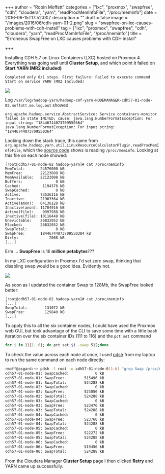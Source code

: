 +++
author = "Robin Moffatt"
categories = ["lxc", "proxmox", "swapfree", "cdh", "cloudera", "yarn", "readProcMemInfoFile", "/proc/meminfo"]
date = 2016-06-15T17:52:00Z
description = ""
draft = false
image = "/images/2016/06/cdh-yarn-01-2.png"
slug = "swapfree-on-lxc-causes-problems-with-cdh-install"
tag = ["lxc", "proxmox", "swapfree", "cdh", "cloudera", "yarn", "readProcMemInfoFile", "/proc/meminfo"]
title = "Erroneous SwapFree on LXC causes problems with CDH install"

+++

Installing CDH 5.7 on Linux Containers (LXC) hosted on Proxmox 4. Everything was going well until **Cluster Setup**, and which point it failed on **Start YARN (MR2 included)**

    Completed only 0/1 steps. First failure: Failed to execute command Start on service YARN (MR2 Included)

![](/images/2016/06/cdh-yarn-01-1.png)

Log `/var/log/hadoop-yarn/hadoop-cmf-yarn-NODEMANAGER-cdh57-01-node-02.moffatt.me.log.out` showed:

    org.apache.hadoop.service.AbstractService: Service containers-monitor failed in state INITED; cause: java.lang.NumberFormatException: For input string: "18446744073709550364"
    java.lang.NumberFormatException: For input string: "18446744073709550364"

Looking down the stack trace, this came from `org.apache.hadoop.yarn.util.LinuxResourceCalculatorPlugin.readProcMemInfoFile`, which the [source code](http://grepcode.com/file/repo1.maven.org/maven2/org.apache.hadoop/hadoop-yarn-common/0.23.1/org/apache/hadoop/yarn/util/LinuxResourceCalculatorPlugin.java#LinuxResourceCalculatorPlugin.readProcMemInfoFile%28boolean%29) shows is reading `/proc/meminfo`. Looking at this file on each node showed:

```
[root@cdh57-01-node-02 hadoop-yarn]# cat /proc/meminfo
MemTotal:       24576000 kB
MemFree:        22123008 kB
MemAvailable:   22123008 kB
Buffers:               0 kB
Cached:          1194376 kB
SwapCached:            0 kB
Active:         73536116 kB
Inactive:       21903364 kB
Active(anon):   64138128 kB
Inactive(anon): 11784916 kB
Active(file):    9397988 kB
Inactive(file): 10118448 kB
Unevictable:    26832052 kB
Mlocked:        26832052 kB
SwapTotal:             0 kB
SwapFree:       18446744073709550384 kB
Dirty:              2008 kB
[...]
```

Erm ... **SwapFree** is 16 **million petabytes**???

In my LXC configuration in Proxmox I'd set zero swap, thinking that disabling swap would be a good idea. Evidently not.

![](/images/2016/06/cdh-yarn-02.png)

As soon as I updated the container Swap to 128Mb, the SwapFree looked better:

```
[root@cdh57-01-node-02 hadoop-yarn]# cat /proc/meminfo
[...]
SwapTotal:        131072 kB
SwapFree:         129840 kB
[...]
```

To apply this to all the six container nodes, I could have used the Proxmox web GUI, but took advantage of the CLI to save some time with a little bash iteration over the six container IDs (111 to 116) and the `pct set` command

```bash
for i in 11{1..6}; do pct set $i -swap 512;done
```

To check the value across each node at once, I used [pdsh](http://www.rittmanmead.com/2014/12/linux-cluster-sysadmin-parallel-command-execution-with-pdsh/) from my laptop to run the same command on each node directly:

```bash
rmoff@asgard:~> pdsh -l root -w cdh57-01-node-0[1-6] "grep Swap /proc/meminfo"|sort
cdh57-01-node-01: SwapCached:            0 kB
cdh57-01-node-01: SwapFree:         515496 kB
cdh57-01-node-01: SwapTotal:        524288 kB
cdh57-01-node-02: SwapCached:            0 kB
cdh57-01-node-02: SwapFree:         523056 kB
cdh57-01-node-02: SwapTotal:        524288 kB
cdh57-01-node-03: SwapCached:            0 kB
cdh57-01-node-03: SwapFree:         523476 kB
cdh57-01-node-03: SwapTotal:        524288 kB
cdh57-01-node-04: SwapCached:            0 kB
cdh57-01-node-04: SwapFree:         523760 kB
cdh57-01-node-04: SwapTotal:        524288 kB
cdh57-01-node-05: SwapCached:            0 kB
cdh57-01-node-05: SwapFree:         522272 kB
cdh57-01-node-05: SwapTotal:        524288 kB
cdh57-01-node-06: SwapCached:            0 kB
cdh57-01-node-06: SwapFree:         519456 kB
cdh57-01-node-06: SwapTotal:        524288 kB
```

From the Cloudera Manager **Cluster Setup** page I then clicked **Retry** and YARN came up successfully.
